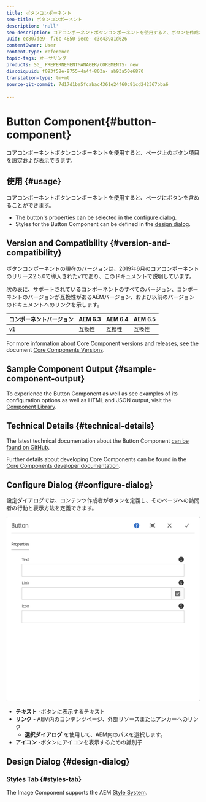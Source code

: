 ```yaml
---
title: ボタンコンポーネント
seo-title: ボタンコンポーネント
description: 'null'
seo-description: コアコンポーネントボタンコンポーネントを使用すると、ボタンを作成および表示できます。
uuid: ec807de9- f76c-4850-9ece- c3e439a1d626
contentOwner: User
content-type: reference
topic-tags: オーサリング
products: SG_ PREPERNEMENTMANAGER/COREMENTS- new
discoiquuid: f093f58e-9755-4a4f-803a- ab93a50e6870
translation-type: tm+mt
source-git-commit: 7d17d1ba5fcabac4361e24f60c91cd242367bba6

---
```



# Button Component{#button-component}

コアコンポーネントボタンコンポーネントを使用すると、ページ上のボタン項目を設定および表示できます。

## 使用 {#usage}

コアコンポーネントボタンコンポーネントを使用すると、ページにボタンを含めることができます。

* The button&#39;s properties can be selected in the [configure dialog](#configure-dialog).
* Styles for the Button Component can be defined in the [design dialog](#design-dialog).

## Version and Compatibility {#version-and-compatibility}

ボタンコンポーネントの現在のバージョンは、2019年6月のコアコンポーネントのリリース2.5.0で導入されたv1であり、このドキュメントで説明しています。

次の表に、サポートされているコンポーネントのすべてのバージョン、コンポーネントのバージョンが互換性があるAEMバージョン、および以前のバージョンのドキュメントへのリンクを示します。

| コンポーネントバージョン | AEM 6.3 | AEM 6.4 | AEM 6.5 |
|--- |--- |--- |---|
| v1 | 互換性 | 互換性 | 互換性 |

For more information about Core Component versions and releases, see the document [Core Components Versions](versions.md).

## Sample Component Output {#sample-component-output}

To experience the Button Component as well as see examples of its configuration options as well as HTML and JSON output, visit the [Component Library](http://opensource.adobe.com/aem-core-wcm-components/library/button.html).

## Technical Details {#technical-details}

The latest technical documentation about the Button Component [can be found on GitHub](https://github.com/adobe/aem-core-wcm-components/tree/master/content/src/content/jcr_root/apps/core/wcm/components/button/v1/button).

Further details about developing Core Components can be found in the [Core Components developer documentation](developing.md).

## Configure Dialog {#configure-dialog}

設定ダイアログでは、コンテンツ作成者がボタンを定義し、そのページへの訪問者の行動と表示方法を定義できます。

![](assets/screen-shot-2019-06-17-11.26.13.png)

* **テキスト** -ボタンに表示するテキスト
* **リンク** - AEM内のコンテンツページ、外部リソースまたはアンカーへのリンク
   * **選択ダイアログ** を使用して、AEM内のパスを選択します。
* **アイコン** -ボタンにアイコンを表示するための識別子

## Design Dialog {#design-dialog}

### Styles Tab {#styles-tab}

The Image Component supports the AEM [Style System](authoring.md#component-styling).
